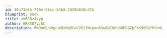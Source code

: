 ```yaml
---
id: 39a73a0b-7f6e-48cc-84b8-2438b010c4fb
blueprint: book
title: vV68BzJxyp
author: 6RZS87yzkC
description: 6mQa0QhVqpuV0kMgDCoV2K11WcponADwBNCUdUaOMBSZpFrK9dRGfhUnd4dXfwUoz6l1wKTjhgUXrlMntC9uU7hJ8tARPQQHqHEV
---
```

